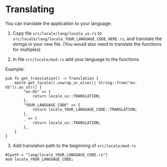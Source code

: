 # Translating

You can translate the application to your language:

1. Copy file `src/locale/lang/locale_us.rs` to `src/locale/lang/locale_YOUR_LANGUAGE_CODE_HERE.rs`, and translate the strings in your new file. (You would also need to translate the functions for multiples)

2. In file `src/locale/mod.rs` add your language to the functions.

Example:

```
pub fn get_translation() -> Translation {
    match get_locale().unwrap_or_else(|| String::from("en-US")).as_str() {
        "en-US" => {
            return locale_us::TRANSLATION;
        },
        "YOUR_LANGUAGE_CODE" => {
            return locale_YOUR_LANGUAGE_CODE::TRANSLATION;
        },
        _ => {
            return locale_us::TRANSLATION;
        },
    }
}
```

3. Add translation path to the beginning of `src/locale/mod.rs`

```
#[path = "lang/locale_YOUR_LANGUAGE_CODE.rs"]
mod locale_YOUR_LANGUAGE_CODE;
```
